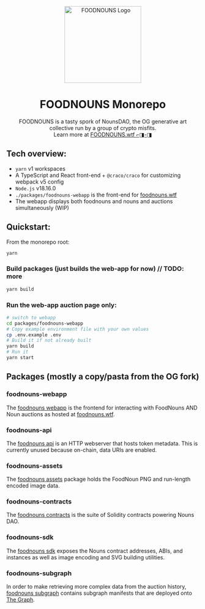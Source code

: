 <div align="center">
  <p align="center">
    <a href="https://foodnouns.wtf" target="blank">
        <img src="packages/foodnouns-webapp/public/food-nouns-logo.svgpublic/food-nouns-logo.svg" width="200" alt="FOODNOUNS Logo" /></a>
  </p>
  <h1>FOODNOUNS Monorepo</h1>
  <p>
    FOODNOUNS is a tasty spork of NounsDAO, the OG generative art collective run by a group of crypto misfits.  <br/>
    Learn more at <a href="https://foodnouns.wtf">FOODNOUNS.wtf ⌐◨-◨</a>
</p>
</div>

## Tech overview:

- `yarn` v1 workspaces
- A TypeScript and React front-end + `@craco/craco` for customizing webpack v5 config
- `Node.js` v18.16.0
- `./packages/foodnouns-webapp` is the front-end for [foodnouns.wtf](https://foodnouns.wtf)
- The webapp displays both foodnouns and nouns and auctions simultaneously (WIP)

## Quickstart:  

From the monorepo root:  

```sh
yarn
```

### Build packages (just builds the web-app for now) // TODO: more

```sh
yarn build
```

### Run the web-app auction page only:

```sh
# switch to webapp
cd packages/foodnouns-webapp
# Copy example environment file with your own values
cp .env.example .env
# Build it if not already built
yarn build
# Run it
yarn start
```

## Packages (mostly a copy/pasta from the OG fork)

### foodnouns-webapp

The [foodnouns webapp](packages/foodnouns-webapp) is the frontend for interacting with FoodNouns AND Noun auctions as hosted at [foodnouns.wtf](https://foodnouns.wtf).

### foodnouns-api

The [foodnouns api](packages/foodnouns-api) is an HTTP webserver that hosts token metadata. This is currently unused because on-chain, data URIs are enabled.

### foodnouns-assets

The [foodnouns assets](packages/foodnouns-assets) package holds the FoodNoun PNG and run-length encoded image data.

### foodnouns-contracts

The [foodnouns contracts](packages/foodnouns-contracts) is the suite of Solidity contracts powering Nouns DAO.

### foodnouns-sdk

The [foodnouns sdk](packages/foodnouns-sdk) exposes the Nouns contract addresses, ABIs, and instances as well as image encoding and SVG building utilities.

### foodnouns-subgraph

In order to make retrieving more complex data from the auction history, [foodnouns subgraph](packages/foodnouns-subgraph) contains subgraph manifests that are deployed onto [The Graph](https://thegraph.com).
